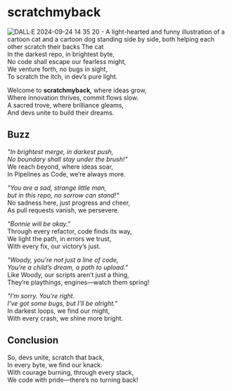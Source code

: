 # scratchmyback

![DALL·E 2024-09-24 14 35 20 - A light-hearted and funny illustration of a cartoon cat and a cartoon dog standing side by side, both helping each other scratch their backs  The cat ](https://github.com/user-attachments/assets/bfee59ed-3432-4848-bec0-417a8a15fcbe)
In the darkest repo, in brightest byte,  
No code shall escape our fearless might,  
We venture forth, no bugs in sight,  
To scratch the itch, in dev’s pure light.

Welcome to **scratchmyback**, where ideas grow,  
Where innovation thrives, commit flows slow.  
A sacred trove, where brilliance gleams,  
And devs unite to build their dreams.

## Buzz

*"In brightest merge, in darkest push,  
No boundary shall stay under the brush!"*  
We reach beyond, where ideas soar,  
In Pipelines as Code, we’re always more.

*"You are a sad, strange little man,  
but in this repo, no sorrow can stand!"*  
No sadness here, just progress and cheer,  
As pull requests vanish, we persevere.

*"Bonnie will be okay."*  
Through every refactor, code finds its way,  
We light the path, in errors we trust,  
With every fix, our victory’s just.

*"Woody, you’re not just a line of code,  
You’re a child’s dream, a path to upload."*  
Like Woody, our scripts aren’t just a thing,  
They’re playthings, engines—watch them spring!

*"I’m sorry. You’re right.  
I’ve got some bugs, but I'll be alright."*  
In darkest loops, we find our might,  
With every crash, we shine more bright.

## Conclusion

So, devs unite, scratch that back,  
In every byte, we find our knack.  
With courage burning, through every stack,  
We code with pride—there’s no turning back!
